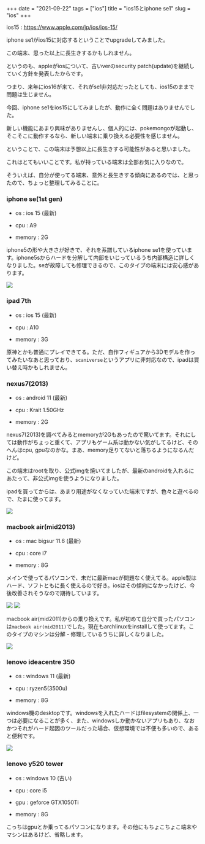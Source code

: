 +++
date = "2021-09-22"
tags = ["ios"]
title = "ios15とiphone se1"
slug = "ios"
+++

ios15 : https://www.apple.com/jp/ios/ios-15/

iphone se1がios15に対応するということでupgradeしてみました。

この端末、思った以上に長生きするかもしれません。

というのも、appleがiosについて、古いverのsecurity patch(update)を継続していく方針を発表したからです。

つまり、来年にios16が来て、それがse1非対応だったとしても、ios15のままで問題は生じません。

今回、iphone se1をios15にしてみましたが、動作に全く問題はありませんでした。

新しい機能にあまり興味がありませんし、個人的には、pokemongoが起動し、そこそこに動作するなら、新しい端末に乗り換える必要性を感じません。

ということで、この端末は予想以上に長生きする可能性があると思いました。

これはとてもいいことです。私が持っている端末は全部お気に入りなので。

そういえば、自分が使ってる端末、意外と長生きする傾向にあるのでは、と思ったので、ちょっと整理してみることに。


### iphone se(1st gen)

- os : ios 15 (最新)

- cpu : A9

- memory : 2G 

iphone5の形や大きさが好きで、それを系譜しているiphone se1を使っています。iphone5sからハードを分解して内部をいじっているうち内部構造に詳しくなりました。seが故障しても修理できるので、このタイプの端末には安心感があります。

![](https://raw.githubusercontent.com/syui/img/master/other/os_update_20210922_ios_01.png)

### ipad 7th

- os : ios 15 (最新)

- cpu : A10

- memory : 3G

原神とかも普通にプレイできてる。ただ、自作フィギュアから3Dモデルを作ってみたいなあと思っており、`scaniverse`というアプリに非対応なので、ipadは買い替え時かもしれません。

### nexus7(2013)

- os : android 11 (最新)

- cpu : Krait 1.50GHz

- memory : 2G

nexus7(2013)を調べてみるとmemoryが2Gもあったので驚いてます。それにしては動作がちょっと重くて、アプリもゲーム系は動かない気がしてるけど、そのへんはcpu, gpuなのかな。まあ、memory足りてないと落ちるようになるんだけど。

この端末はrootを取り、公式imgを焼いてましたが、最新のandroidを入れるにあたって、非公式imgを使うようになりました。

ipadを買ってからは、あまり用途がなくなっていた端末ですが、色々と遊べるので、たまに使ってます。

![](https://raw.githubusercontent.com/syui/img/master/other/os_update_20210922_android_01.png)

### macbook air(mid2013)

- os : mac bigsur 11.6 (最新)

- cpu : core i7

- memory : 8G

メインで使ってるパソコンで、未だに最新macが問題なく使えてる。apple製はハード、ソフトともに長く使えるので好き。iosはその傾向になかったけど、今後改善されそうなので期待しています。

![](https://raw.githubusercontent.com/syui/img/master/other/os_update_20210922_mac_01.png)
![](https://raw.githubusercontent.com/syui/img/master/other/os_update_20210922_mac_02.png)

macbook air(mid2011)からの乗り換えです。私が初めて自分で買ったパソコンは`macbook air(mid2011)`でした。現在もarchlinuxをinstallして使ってます。このタイプのマシンは分解・修理しているうちに詳しくなりました。

![](https://raw.githubusercontent.com/syui/img/master/other/os_update_20210922_archlinux_01.png)

### lenovo ideacentre 350

- os : windows 11 (最新)

- cpu : ryzen5(3500u)

- memory : 8G

windows機のdesktopです。windowsを入れたハードはfilesystemの関係上、一つは必要になることが多く、また、windowsしか動かないアプリもあり、なおかつそれがハード起因のツールだった場合、仮想環境では不便も多いので、あると便利です。

![](https://raw.githubusercontent.com/syui/img/master/other/os_update_20210922_windows_01.png)


### lenovo y520 tower

- os : windows 10 (古い)

- cpu : core i5

- gpu : geforce GTX1050Ti 

- memory : 8G

こっちはgpuとか乗ってるパソコンになります。その他にもちょこちょこ端末やマシンはあるけど、省略します。


